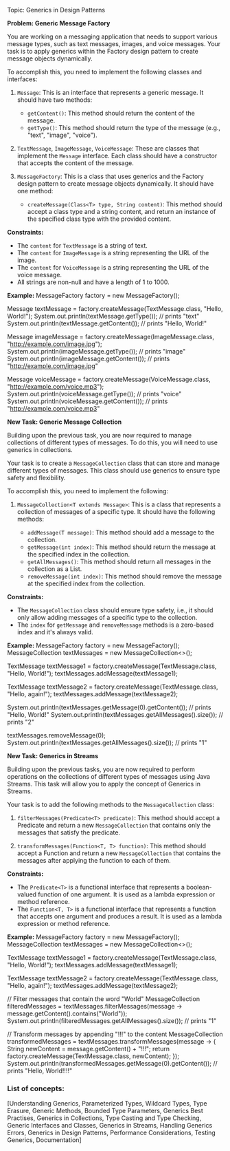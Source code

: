 Topic: Generics in Design Patterns

**Problem: Generic Message Factory**

You are working on a messaging application that needs to support various message types, such as text messages, images, and voice messages. Your task is to apply generics within the Factory design pattern to create message objects dynamically.

To accomplish this, you need to implement the following classes and interfaces:

1. `Message`: This is an interface that represents a generic message. It should have two methods:
    
    - `getContent()`: This method should return the content of the message.
    - `getType()`: This method should return the type of the message (e.g., "text", "image", "voice").
2. `TextMessage`, `ImageMessage`, `VoiceMessage`: These are classes that implement the `Message` interface. Each class should have a constructor that accepts the content of the message.
    
3. `MessageFactory`: This is a class that uses generics and the Factory design pattern to create message objects dynamically. It should have one method:
    
    - `createMessage(Class<T> type, String content)`: This method should accept a class type and a string content, and return an instance of the specified class type with the provided content.

**Constraints:**

- The `content` for `TextMessage` is a string of text.
- The `content` for `ImageMessage` is a string representing the URL of the image.
- The `content` for `VoiceMessage` is a string representing the URL of the voice message.
- All strings are non-null and have a length of 1 to 1000.

**Example:**
MessageFactory factory = new MessageFactory();

Message textMessage = factory.createMessage(TextMessage.class, "Hello, World!");
System.out.println(textMessage.getType()); // prints "text"
System.out.println(textMessage.getContent()); // prints "Hello, World!"

Message imageMessage = factory.createMessage(ImageMessage.class, "http://example.com/image.jpg");
System.out.println(imageMessage.getType()); // prints "image"
System.out.println(imageMessage.getContent()); // prints "http://example.com/image.jpg"

Message voiceMessage = factory.createMessage(VoiceMessage.class, "http://example.com/voice.mp3");
System.out.println(voiceMessage.getType()); // prints "voice"
System.out.println(voiceMessage.getContent()); // prints "http://example.com/voice.mp3"


**New Task: Generic Message Collection**

Building upon the previous task, you are now required to manage collections of different types of messages. To do this, you will need to use generics in collections.

Your task is to create a `MessageCollection` class that can store and manage different types of messages. This class should use generics to ensure type safety and flexibility.

To accomplish this, you need to implement the following:

1. `MessageCollection<T extends Message>`: This is a class that represents a collection of messages of a specific type. It should have the following methods:
    
    - `addMessage(T message)`: This method should add a message to the collection.
    - `getMessage(int index)`: This method should return the message at the specified index in the collection.
    - `getAllMessages()`: This method should return all messages in the collection as a List.
    - `removeMessage(int index)`: This method should remove the message at the specified index from the collection.

**Constraints:**

- The `MessageCollection` class should ensure type safety, i.e., it should only allow adding messages of a specific type to the collection.
- The `index` for `getMessage` and `removeMessage` methods is a zero-based index and it's always valid.

**Example:**
MessageFactory factory = new MessageFactory();
MessageCollection<TextMessage> textMessages = new MessageCollection<>();

TextMessage textMessage1 = factory.createMessage(TextMessage.class, "Hello, World!");
textMessages.addMessage(textMessage1);

TextMessage textMessage2 = factory.createMessage(TextMessage.class, "Hello, again!");
textMessages.addMessage(textMessage2);

System.out.println(textMessages.getMessage(0).getContent()); // prints "Hello, World!"
System.out.println(textMessages.getAllMessages().size()); // prints "2"

textMessages.removeMessage(0);
System.out.println(textMessages.getAllMessages().size()); // prints "1"

**New Task: Generics in Streams**

Building upon the previous tasks, you are now required to perform operations on the collections of different types of messages using Java Streams. This task will allow you to apply the concept of Generics in Streams.

Your task is to add the following methods to the `MessageCollection` class:

1. `filterMessages(Predicate<T> predicate)`: This method should accept a Predicate and return a new `MessageCollection` that contains only the messages that satisfy the predicate.
    
2. `transformMessages(Function<T, T> function)`: This method should accept a Function and return a new `MessageCollection` that contains the messages after applying the function to each of them.
    

**Constraints:**

- The `Predicate<T>` is a functional interface that represents a boolean-valued function of one argument. It is used as a lambda expression or method reference.
- The `Function<T, T>` is a functional interface that represents a function that accepts one argument and produces a result. It is used as a lambda expression or method reference.

**Example:**
MessageFactory factory = new MessageFactory();
MessageCollection<TextMessage> textMessages = new MessageCollection<>();

TextMessage textMessage1 = factory.createMessage(TextMessage.class, "Hello, World!");
textMessages.addMessage(textMessage1);

TextMessage textMessage2 = factory.createMessage(TextMessage.class, "Hello, again!");
textMessages.addMessage(textMessage2);

// Filter messages that contain the word "World"
MessageCollection<TextMessage> filteredMessages = textMessages.filterMessages(message -> message.getContent().contains("World"));
System.out.println(filteredMessages.getAllMessages().size()); // prints "1"

// Transform messages by appending "!!!" to the content
MessageCollection<TextMessage> transformedMessages = textMessages.transformMessages(message -> {
    String newContent = message.getContent() + "!!!";
    return factory.createMessage(TextMessage.class, newContent);
});
System.out.println(transformedMessages.getMessage(0).getContent()); // prints "Hello, World!!!!"




### List of concepts:
[Understanding Generics, Parameterized Types, Wildcard Types, Type Erasure, Generic Methods, Bounded Type Parameters, Generics Best Practises, Generics in Collections, Type Casting and Type Checking, Generic Interfaces and Classes, Generics in Streams, Handling Generics Errors, Generics in Design Patterns, Performance Considerations, Testing Generics, Documentation]